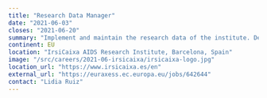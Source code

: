 ```yaml
---
title: "Research Data Manager"
date: "2021-06-03"
closes: "2021-06-20"
summary: "Implement and maintain the research data of the institute. Deploy, create documentation and maintain solutions to manage scientific data according to requirements specific in research data management plans. Support IrsiCaixa researchers to ensure the appropriate implementation of standards and methodologies for data management."
continent: EU
location: "IrsiCaixa AIDS Research Institute, Barcelona, Spain"
image: "/src/careers/2021-06-irsicaixa/irsicaixa-logo.jpg"
location_url: "https://www.irsicaixa.es/en"
external_url: "https://euraxess.ec.europa.eu/jobs/642644"
contact: "Lidia Ruiz"
---
```

